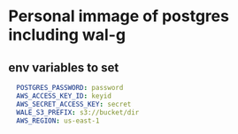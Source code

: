 # Personal immage of postgres including wal-g

## env variables to set

```yaml
  POSTGRES_PASSWORD: password
  AWS_ACCESS_KEY_ID: keyid
  AWS_SECRET_ACCESS_KEY: secret
  WALE_S3_PREFIX: s3://bucket/dir
  AWS_REGION: us-east-1
```
